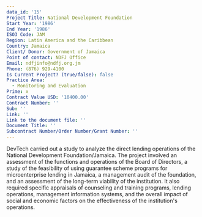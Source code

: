 ```yaml
---
data_id: '15'
Project Title: National Development Foundation
Start Year: '1986'
End Year: '1986'
ISO3 Code: JAM
Region: Latin America and the Caribbean
Country: Jamaica
Client/ Donor: Government of Jamaica
Point of contact: NDFJ Office
Email: ndfjinfo@ndfj.org.jm
Phone: (876) 929-4100
Is Current Project? (true/false): false
Practice Area:
  - Monitoring and Evaluation
Prime: x
Contract Value USD: '10400.00'
Contract Number: ''
Sub: ''
Link: ''
Link to the document file: ''
Document Title: ''
Subcontract Number/Order Number/Grant Number: ''
---
```


DevTech carried out a study to analyze the direct lending operations of the National Development Foundation/Jamaica. The project involved an assessment of the functions and operations of the Board of Directors, a study of the feasibility of using guarantee scheme programs for microenterprise lending in Jamaica, a management audit of the foundation, and an assessment of the long-term viability of the institution. It also required specific appraisals of counseling and training programs, lending operations, management information systems, and the overall impact of social and economic factors on the effectiveness of the institution's operations.